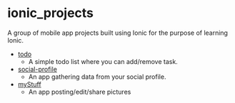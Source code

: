 # ionic_projects

A group of mobile app projects built using Ionic for the purpose of learning Ionic.
- [todo](https://github.com/mk200789/ionic_projects/tree/master/todo)
  - A simple todo list where you can add/remove task.
- [social-profile](https://github.com/mk200789/ionic_projects/tree/master/social-portfolio)
  - An app gathering data from your social profile.
- [myStuff](https://github.com/mk200789/ionic_projects/tree/master/myStuff)
  - An app posting/edit/share pictures
